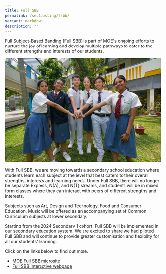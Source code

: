 ```yaml
---
title: Full SBB
permalink: /sec1posting/fsbb/
variant: markdown
description: ""
---
```

Full Subject-Based Banding (Full SBB) is part of MOE's ongoing efforts to nurture the joy of learning and develop multiple pathways to cater to the different strengths and interests of our students.

![](/images/Sec1posting/sec1post_fsbb_02.jpg)

With Full SBB, we are moving towards a secondary school education where students learn each subject at the level that best caters to their overall strengths, interests and learning needs. Under Full SBB, there will no longer be separate Express, N(A), and N(T) streams, and students will be in mixed form classes where they can interact with peers of different strengths and interests.

Subjects such as Art, Design and Technology, Food and Consumer Education, Music will be offered as an accompanying set of Common Curriculum subjects at lower secondary.

Starting from the 2024 Secondary 1 cohort, Full SBB will be implemented in our secondary education system. We are excited to share we had piloted Full SBB and will continue to provide greater customisation and flexibilty for all our students' learning.

Click on the links below to find out more.
* <a href="https://go.gov.sg/moe-fsbb" target="_blank">MOE Full SBB microsite</a>
* <a href="https://go.gov.sg/my-fsbb-path" target="_blank">Full SBB interactive webpage</a>